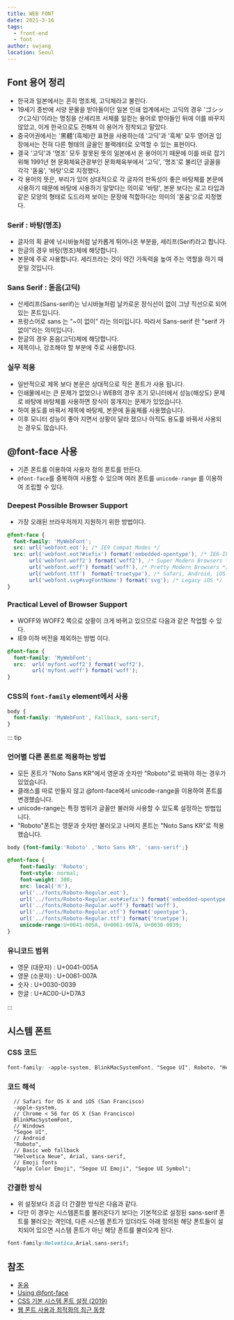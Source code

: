 ```yaml
---
title: WEB FONT
date: 2021-3-16
tags: 
  - front-end
  - font
author: swjang
location: Seoul  
---
```


## Font 용어 정리
- 한국과 일본에서는 흔히 명조체, 고딕체라고 불린다. 
- 19세기 종반에 서양 문물을 받아들이던 일본 인쇄 업계에서는 고딕의 경우 'ゴシック(고식)'이라는 명칭을 산세리프 서체를 일컫는 용어로 받아들인 뒤에 이를 바꾸지 않았고, 이게 한국으로도 전해져 이 용어가 정착되고 말았다.
- 중국어권에서는 '黑體'(흑체)란 표현을 사용하는데 '고딕'과 '흑체' 모두 영어권 입장에서는 전혀 다른 형태의 글꼴인 블랙레터로 오역할 수 있는 표현이다.
- 결국 '고딕'과 '명조' 모두 잘못된 뜻의 일본에서 온 용어이기 때문에 이를 바로 잡기 위해 1991년 현 문화체육관광부인 문화체육부에서 '고딕', '명조'로 불리던 글꼴을 각각 '돋움', '바탕'으로 지정했다. 
- 각 용어의 뜻은, 부리가 있어 상대적으로 각 글자의 판독성이 좋은 바탕체를 본문에 사용하기 때문에 바탕에 사용하기 알맞다는 의미로 '바탕', 본문 보다는 로고 타입과 같은 모양의 형태로 도드라져 보이는 문장에 적합하다는 의미의 '돋움'으로 지정했다.

### Serif : 바탕(명조)
- 글자의 획 끝에 낚시바늘처럼 날카롭게 튀어나온 부분을, 세리프(Serif)라고 합니다. 
- 한글의 경우 바탕(명조)체에 해당합니다. 
- 본문에 주로 사용합니다. 세리프라는 것이 약간 가독력을 높여 주는 역할을 하기 때문일 것입니다.

### Sans Serif : 돋음(고딕)
- 산세리프(Sans-serif)는 낚시바늘처럼 날카로운 장식선이 없이 그냥 직선으로 되어 있는 폰트입니다. 
- 프랑스어로 sans 는 "~이 없이" 라는 의미입니다. 따라서 Sans-serif 란 "serif 가 없이"라는 의미입니다. 
- 한글의 경우 돋음(고딕)체에 해당합니다. 
- 제목이나, 강조해야 할 부분에 주로 사용합니다.

### 실무 적용
- 일반적으로 제목 보다 본문은 상대적으로 작은 폰트가 사용 됩니다.
- 인쇄물에서는 큰 문제가 없었으나 WEB의 경우 초기 모니터에서 성능(해상도) 문제로 바탕에 바탕체를 사용하면 장식이 뭉개지는 문제가 있었습니다.
- 하여 용도를 바꿔서 제목에 바탕체, 본문에 돋움체를 사용했습니다.
- 이후 모니터 성능이 좋아 지면서 상황이 달라 졌으나 아직도 용도를 바꿔서 사용되는 경우도 많습니다.

## @font-face 사용
- 기존 폰트를 이용하여 사용자 정의 폰트를 만든다.
- `@font-face`를 중복하여 사용할 수 있으며 여러 폰트를 `unicode-range` 를 이용하여 조립할 수 있다.

### Deepest Possible Browser Support
- 가장 오래된 브라우저까지 지원하기 위한 방법이다.

```css
@font-face {
  font-family: 'MyWebFont';
  src: url('webfont.eot'); /* IE9 Compat Modes */
  src: url('webfont.eot?#iefix') format('embedded-opentype'), /* IE6-IE8 */
       url('webfont.woff2') format('woff2'), /* Super Modern Browsers */
       url('webfont.woff') format('woff'), /* Pretty Modern Browsers */
       url('webfont.ttf')  format('truetype'), /* Safari, Android, iOS */
       url('webfont.svg#svgFontName') format('svg'); /* Legacy iOS */
}
```

### Practical Level of Browser Support
- WOFF와 WOFF2 쪽으로 상황이 크게 바뀌고 있으므로 다음과 같은 작업할 수 있다.
- IE9 이하 버전을 제외하는 방법 이다.

```css
@font-face {
  font-family: 'MyWebFont';
  src:  url('myfont.woff2') format('woff2'),
        url('myfont.woff') format('woff');
}
```


### CSS의 `font-family` element에서 사용

```css
body {
  font-family: 'MyWebFont', Fallback, sans-serif;
}
```

::: tip 

### 언어별 다른 폰트로 적용하는 방법

- 모든 폰트가 "Noto Sans KR"에서 영문과 숫자만 "Roboto"로 바꿔야 하는 경우가 있었습니다.
- 클래스를 따로 만들지 않고 @font-face에서 unicode-range을 이용하여 폰트를 변경했습니다.
- unicode-range는 특정 범위가 글꼴만 불러와 사용할 수 있도록 설정하는 방법입니다.
- "Roboto"폰트는 영문과 숫자만 불러오고 나머지 폰트는 "Noto Sans KR"로 적용했습니다.

```css
body {font-family:'Roboto' ,'Noto Sans KR', 'sans-serif';}

@font-face {
    font-family: 'Roboto';
    font-style: normal;
    font-weight: 300;
    src: local('※'),
    url('../fonts/Roboto-Regular.eot'),
    url('../fonts/Roboto-Regular.eot#iefix') format('embedded-opentype')
    url('../fonts/Roboto-Regular.woff') format('woff'),
    url('../fonts/Roboto-Regular.otf') format('opentype'),
    url('../fonts/Roboto-Regular.ttf') format('truetype');
    unicode-range:U+0041-005A, U+0061-007A, U+0030-0039;
}
```

### 유니코드 범위
- 영문 (대문자) : U+0041-005A
- 영문 (소문자) : U+0061-007A
- 숫자 : U+0030-0039
- 한글 : U+AC00-U+D7A3  

:::

## 시스템 폰트

### CSS 코드

```css
font-family: -apple-system, BlinkMacSystemFont, "Segoe UI", Roboto, "Helvetica Neue", Arial, "Noto Sans", sans-serif, "Apple Color Emoji", "Segoe UI Emoji", "Segoe UI Symbol", "Noto Color Emoji";
```

### 코드 해석

```
  // Safari for OS X and iOS (San Francisco)
  -apple-system,
  // Chrome < 56 for OS X (San Francisco)
  BlinkMacSystemFont,
  // Windows
  "Segoe UI",
  // Android
  "Roboto",
  // Basic web fallback
  "Helvetica Neue", Arial, sans-serif,
  // Emoji fonts
  "Apple Color Emoji", "Segoe UI Emoji", "Segoe UI Symbol";
```

### 간결한 방식
- 위 설정보다 조금 더 간결한 방식은 다음과 같다. 
- 다만 이 경우는 시스템폰트를 불러온다기 보다는 기본적으로 설정된 sans-serif 폰트를 불러오는 격인데, 다른 시스템 폰트가 있더라도 아래 정의된 해당 폰트들이 설치되어 있으면 시스템 폰트가 아닌 해당 폰트를 불러오게 된다.

```css
font-family:Helvetica,Arial,sans-serif;
```

## 참조
- [돋움](https://namu.wiki/w/%EB%8F%8B%EC%9B%80)
- [Using @font-face](https://css-tricks.com/snippets/css/using-font-face/)
- [CSS 기본 시스템 폰트 설정 (2019)](https://blog.hyungsub.com/entry/CSS-%EA%B8%B0%EB%B3%B8-%EC%8B%9C%EC%8A%A4%ED%85%9C-%ED%8F%B0%ED%8A%B8-%EC%84%A4%EC%A0%95-2019)
- [웹 폰트 사용과 최적화의 최근 동향](https://d2.naver.com/helloworld/4969726)